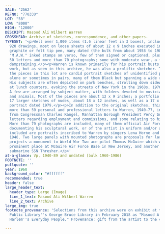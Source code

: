 ```yaml
---
SALE: '2562'
REFNO: "770330"
LOT: "58"
LOW: "8000"
HIGH: "12000"
DESCRIPT: Masood Ali Wilbert Warren
CROSSHEAD: Archive of sketches, correspondence, and other papers.
TYPESET: '<p>Well over 1,000 items (1.6 linear feet in 3 boxes), including: more than
  920 drawings, most on loose sheets of about 12 x 9 inches executed in conté crayon,
  graphite or felt tip pen, many dated (the bulk from about 1958 to 1989), a few with
  "M.A.W." inked stamps on verso, few of them signed or captioned, plus more than
  50 letters and more than 70 photographs; some with moderate wear, a few with moderate
  dampstaining.</p><p>Warren is known primarily for his portrait busts and other sculptural
  work, but as seen in this archive, he was also a prolific sketcher. The bulk of
  the pieces in this lot are candid portrait sketches of unidentified people, usually
  alone or sometimes in pairs, many of them Black but spanning a wide range of ethnicities.
  His subjects are often depicted on park benches, strolling down sidewalks, or sitting
  at lunch counters, evoking the streets of New York in the 1960s, 1970s, and 1980s.
  A few are arranged by subject matter, with folders devoted to musicians, nudes,
  and animals. Most of the pieces are about 12 x 9 inches; a portfolio box contains
  17 larger sketches of nudes, about 18 x 12 inches, as well as a 17 x 14 watercolor
  portrait dated 1979.</p><p>In addition to the original sketches, this lot includes
  more than 50 personal and professional letters to Warren, 1940–77, including letters
  from Congressman Charles Rangel, Manhattan Borough President Percy Sutton, numerous
  letters regarding employment and commissions, and some relating to his Muslim faith.
  More than 70 photographs are included, many of them official Air Force photographs
  documenting his sculptural work, or of the artist in uniform and/or at work. Also
  included are portraits inscribed to Warren by singers Lena Horne and Kay Starr in
  1948. Two large panels with mounted photographs are proposals for large sculpture
  projects—a monument to World War Two ace pilot Thomas McGuire which was given a
  prominent place at McGuire Air Force Base in New Jersey, and another to the lost
  submarine SSN Thresher.</p>'
at-a-glance: Vp, 1940-89 and undated (bulk 1960-1986)
FOOTNOTE: ''
pullquote: ''
year: 1960
background_color: "#ffffff"
recommended: true
header: false
large_header_text:
  header_type: Large (Image)
  line_1_text: Masood Ali Wilbert Warren
  line_2_text: Archive
large_img: true
footnote_provenance: 'Selections from this archive were on exhibit at the New York
  Public Library''s George Bruce Library in February 2018 as "Masood A.W. Warren:
  Harlem''s Everyday People." Provenance: gift from the artist to the consignor.'

---
```

